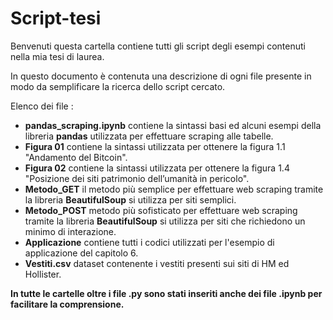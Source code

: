 # Script-tesi
Benvenuti questa cartella contiene tutti gli script degli esempi contenuti nella mia tesi di laurea.

In questo documento è contenuta una descrizione di ogni file presente in modo da semplificare la ricerca dello script cercato.

Elenco dei file :
-  **pandas_scraping.ipynb** contiene la sintassi basi ed alcuni esempi della libreria  **pandas** utilizzata per effettuare scraping alle tabelle.
- **Figura 01** contiene la sintassi utilizzata per ottenere la figura 1.1 "Andamento del Bitcoin".
- **Figura 02** contiene la sintassi utilizzata per ottenere la figura 1.4 "Posizione dei siti patrimonio dell’umanità in pericolo". 
-  **Metodo_GET**  il metodo più semplice per effettuare web scraping tramite la libreria **BeautifulSoup**  si utilizza per siti semplici. 
- **Metodo_POST**  metodo più sofisticato per effettuare web scraping tramite la libreria **BeautifulSoup**  si utilizza per siti che richiedono un minimo di interazione. 
- **Applicazione** contiene tutti i codici utilizzati per l'esempio di applicazione del capitolo 6.  
- **Vestiti.csv** dataset contenente i vestiti presenti sui siti di HM ed Hollister.  

**In tutte le cartelle oltre i file .py sono stati inseriti anche dei file .ipynb per facilitare la comprensione.**     
